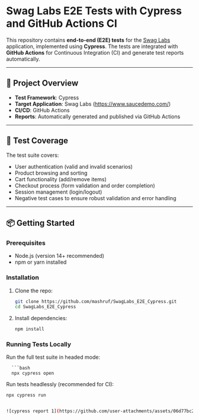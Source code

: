 # Swag Labs E2E Tests with Cypress and GitHub Actions CI

This repository contains **end-to-end (E2E) tests** for the [Swag Labs](https://www.saucedemo.com/) application, implemented using **Cypress**. The tests are integrated with **GitHub Actions** for Continuous Integration (CI) and generate test reports automatically.

---

## 🚀 Project Overview

- **Test Framework**: Cypress
- **Target Application**: Swag Labs (https://www.saucedemo.com/)
- **CI/CD**: GitHub Actions
- **Reports**: Automatically generated and published via GitHub Actions

---

## 🧪 Test Coverage

The test suite covers:

- User authentication (valid and invalid scenarios)
- Product browsing and sorting
- Cart functionality (add/remove items)
- Checkout process (form validation and order completion)
- Session management (login/logout)
- Negative test cases to ensure robust validation and error handling

---

## 📦 Getting Started

### Prerequisites

- Node.js (version 14+ recommended)
- npm or yarn installed

### Installation

1. Clone the repo:

   ```bash
   git clone https://github.com/mashruf/SwagLabs_E2E_Cypress.git
   cd SwagLabs_E2E_Cypress

2. Install dependencies:
  
   ```bash
   npm install


### Running Tests Locally

Run the full test suite in headed mode:

      ```bash
      npx cypress open

Run tests headlessly (recommended for CI):

   ```bash
   npx cypress run


![cypress report 1](https://github.com/user-attachments/assets/06d77bc2-d936-436a-804b-80ce775fbdfa)

